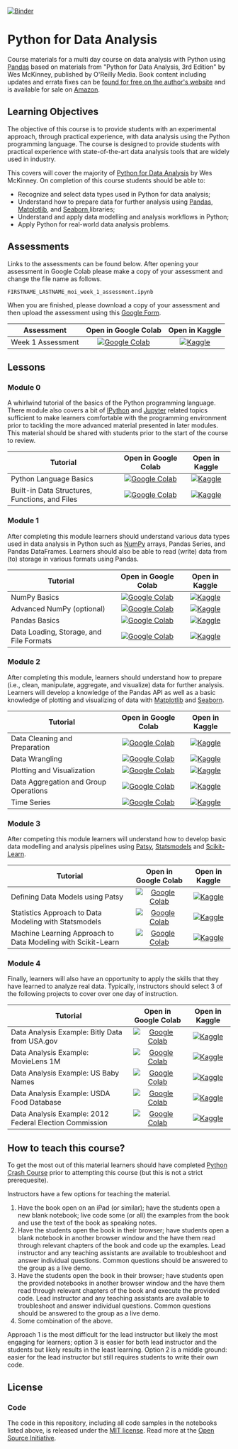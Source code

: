 [![Binder](https://mybinder.org/badge_logo.svg)](https://mybinder.org/v2/gh/KAUST-Academy/python-for-data-analysis/moi-bridging-program-cohort-2)

# Python for Data Analysis

Course materials for a multi day course on data analysis with Python using [Pandas](https://pandas.pydata.org/) based on materials  from "Python for Data Analysis, 3rd Edition" by Wes McKinney, published by O'Reilly Media. Book content including updates and errata fixes can be [found for free on the author's website][6] and is available for sale on [Amazon][1].

## Learning Objectives

The objective of this course is to provide students with an experimental approach, through practical experience, with data analysis using the Python programming language. The course is designed to provide students with practical experience with state-of-the-art data analysis tools that are widely used in industry. 
 
This covers will cover the majority of [Python for Data Analysis][6] by Wes McKinney. On completion of this course students should be able to: 

* Recognize and select data types used in Python for data analysis;
* Understand how to prepare data for further analysis using [Pandas](https://pandas.pydata.org), [Matplotlib](https://matplotlib.org), and [Seaborn ](https://seaborn.pydata.org) libraries;
* Understand and apply data modelling and analysis workflows in Python; 
* Apply Python for real-world data analysis problems. 

## Assessments

Links to the assessments can be found below. After opening your assessment in Google Colab please make a copy of your assessment and change the file name as follows. 

`FIRSTNAME_LASTNAME_moi_week_1_assessment.ipynb`

When you are finished, please download a copy of your assessment and then upload the assessment using this [Google Form](https://forms.gle/fWu92Vm2fDfWYq6P8).

| **Assessment** | **Open in Google Colab** | **Open in Kaggle** |
|----------------|:------------------------:|:------------------:|
| Week 1 Assessment | [![Google Colab](https://colab.research.google.com/assets/colab-badge.svg)](https://colab.research.google.com/github/KAUST-Academy/python-for-data-analysis/blob/moi-bridging-program-cohort-2/assessments/moi_week_1_assessment.ipynb) | [![Kaggle](https://kaggle.com/static/images/open-in-kaggle.svg)](https://kaggle.com/kernels/welcome?src=https://github.com/KAUST-Academy/python-for-data-analysis/blob/moi-bridging-program-cohort-2/assessments/moi_week_1_assessment.ipynb)

## Lessons

### Module 0

A whirlwind tutorial of the basics of the Python programming language. There module also covers a bit of [IPython](https://ipython.org/) and [Jupyter](https://jupyter.org/) related topics sufficient to make learners comfortable with the programming environment prior to tackling the more advanced material presented in later modules. This material should be shared with students prior to the start of the course to review.

| **Tutorial** | **Open in Google Colab** | **Open in Kaggle** |
|--------------|:------------------------:|:------------------:|
| Python Language Basics | [![Google Colab](https://colab.research.google.com/assets/colab-badge.svg)](https://colab.research.google.com/github/KAUST-Academy/python-for-data-analysis/blob/moi-bridging-program-cohort-2/module-0/ch02.ipynb) | [![Kaggle](https://kaggle.com/static/images/open-in-kaggle.svg)](https://kaggle.com/kernels/welcome?src=https://github.com/KAUST-Academy/python-for-data-analysis/blob/moi-bridging-program-cohort-2/module-0/ch02.ipynb) | 
| Built-in Data Structures, Functions, and Files | [![Google Colab](https://colab.research.google.com/assets/colab-badge.svg)](https://colab.research.google.com/github/KAUST-Academy/python-for-data-analysis/blob/moi-bridging-program-cohort-2/module-0/ch03.ipynb) | [![Kaggle](https://kaggle.com/static/images/open-in-kaggle.svg)](https://kaggle.com/kernels/welcome?src=https://github.com/KAUST-Academy/python-for-data-analysis/blob/moi-bridging-program-cohort-2/module-0/ch03.ipynb) | 

### Module 1

After completing this module learners should understand various data types used in data analysis in Python such as [NumPy](https://numpy.org/) arrays, Pandas Series, and Pandas DataFrames. Learners should also be able to read (write) data from (to) storage in various formats using Pandas.  

| **Tutorial** | **Open in Google Colab** | **Open in Kaggle** |
|--------------|:------------------------:|:------------------:|
| NumPy Basics | [![Google Colab](https://colab.research.google.com/assets/colab-badge.svg)](https://colab.research.google.com/github/KAUST-Academy/python-for-data-analysis/blob/moi-bridging-program-cohort-2/module-1/ch04.ipynb) | [![Kaggle](https://kaggle.com/static/images/open-in-kaggle.svg)](https://kaggle.com/kernels/welcome?src=https://github.com/KAUST-Academy/python-for-data-analysis/blob/moi-bridging-program-cohort-2/module-1/ch04.ipynb) | 
| Advanced NumPy (optional) | [![Google Colab](https://colab.research.google.com/assets/colab-badge.svg)](https://colab.research.google.com/github/KAUST-Academy/python-for-data-analysis/blob/moi-bridging-program-cohort-2/module-1/appb.ipynb) | [![Kaggle](https://kaggle.com/static/images/open-in-kaggle.svg)](https://kaggle.com/kernels/welcome?src=https://github.com/KAUST-Academy/python-for-data-analysis/blob/moi-bridging-program-cohort-2/module-1/appb.ipynb) | 
| Pandas Basics | [![Google Colab](https://colab.research.google.com/assets/colab-badge.svg)](https://colab.research.google.com/github/KAUST-Academy/python-for-data-analysis/blob/moi-bridging-program-cohort-2/module-1/ch05.ipynb) | [![Kaggle](https://kaggle.com/static/images/open-in-kaggle.svg)](https://kaggle.com/kernels/welcome?src=https://github.com/KAUST-Academy/python-for-data-analysis/blob/moi-bridging-program-cohort-2/module-1/ch05.ipynb) | 
| Data Loading, Storage, and File Formats | [![Google Colab](https://colab.research.google.com/assets/colab-badge.svg)](https://colab.research.google.com/github/KAUST-Academy/python-for-data-analysis/blob/moi-bridging-program-cohort-2/module-1/ch06.ipynb) | [![Kaggle](https://kaggle.com/static/images/open-in-kaggle.svg)](https://kaggle.com/kernels/welcome?src=https://github.com/KAUST-Academy/python-for-data-analysis/blob/moi-bridging-program-cohort-2/module-1/ch06.ipynb) | 

### Module 2

After completing this module, learners should understand how to prepare (i.e., clean, manipulate, aggregate, and visualize) data for further analysis. Learners will develop a knowledge of the Pandas API as well as a basic knowledge of plotting and visualizing of data with [Matplotlib](https://matplotlib.org/) and [Seaborn](https://seaborn.pydata.org/).


| **Tutorial** | **Open in Google Colab** | **Open in Kaggle** |
|--------------|:------------------------:|:------------------:|
| Data Cleaning and Preparation | [![Google Colab](https://colab.research.google.com/assets/colab-badge.svg)](https://colab.research.google.com/github/KAUST-Academy/python-for-data-analysis/blob/november-2022/module-2/ch07.ipynb) | [![Kaggle](https://kaggle.com/static/images/open-in-kaggle.svg)](https://kaggle.com/kernels/welcome?src=https://github.com/KAUST-Academy/python-for-data-analysis/blob/november-2022/module-2/ch07.ipynb) | 
| Data Wrangling | [![Google Colab](https://colab.research.google.com/assets/colab-badge.svg)](https://colab.research.google.com/github/KAUST-Academy/python-for-data-analysis/blob/november-2022/module-2/ch08.ipynb) | [![Kaggle](https://kaggle.com/static/images/open-in-kaggle.svg)](https://kaggle.com/kernels/welcome?src=https://github.com/KAUST-Academy/python-for-data-analysis/blob/november-2022/module-2/ch08.ipynb) | 
| Plotting and Visualization | [![Google Colab](https://colab.research.google.com/assets/colab-badge.svg)](https://colab.research.google.com/github/KAUST-Academy/python-for-data-analysis/blob/november-2022/module-2/ch09.ipynb) | [![Kaggle](https://kaggle.com/static/images/open-in-kaggle.svg)](https://kaggle.com/kernels/welcome?src=https://github.com/KAUST-Academy/python-for-data-analysis/blob/november-2022/module-2/ch09.ipynb) | 
| Data Aggregation and Group Operations | [![Google Colab](https://colab.research.google.com/assets/colab-badge.svg)](https://colab.research.google.com/github/KAUST-Academy/python-for-data-analysis/blob/november-2022/module-2/ch10.ipynb) | [![Kaggle](https://kaggle.com/static/images/open-in-kaggle.svg)](https://kaggle.com/kernels/welcome?src=https://github.com/KAUST-Academy/python-for-data-analysis/blob/november-2022/module-2/ch10.ipynb) | 
| Time Series | [![Google Colab](https://colab.research.google.com/assets/colab-badge.svg)](https://colab.research.google.com/github/KAUST-Academy/python-for-data-analysis/blob/november-2022/module-2/ch11.ipynb) | [![Kaggle](https://kaggle.com/static/images/open-in-kaggle.svg)](https://kaggle.com/kernels/welcome?src=https://github.com/KAUST-Academy/python-for-data-analysis/blob/november-2022/module-2/ch11.ipynb) | 

### Module 3

After competing this module learners will understand how to develop basic data modelling and analysis pipelines using [Patsy](https://patsy.readthedocs.io/en/latest/), [Statsmodels](https://www.statsmodels.org/stable/index.html) and [Scikit-Learn](https://scikit-learn.org/stable/).

| **Tutorial** | **Open in Google Colab** | **Open in Kaggle** |
|--------------|:------------------------:|:------------------:|
| Defining Data Models using Patsy | [![Google Colab](https://colab.research.google.com/assets/colab-badge.svg)](https://colab.research.google.com/github/KAUST-Academy/python-for-data-analysis/blob/november-2022/module-3/ch12.ipynb) | [![Kaggle](https://kaggle.com/static/images/open-in-kaggle.svg)](https://kaggle.com/kernels/welcome?src=https://github.com/KAUST-Academy/python-for-data-analysis/blob/november-2022/module-3/ch12.ipynb) | 
| Statistics Approach to Data Modeling with Statsmodels | [![Google Colab](https://colab.research.google.com/assets/colab-badge.svg)](https://colab.research.google.com/github/KAUST-Academy/python-for-data-analysis/blob/november-2022/module-3/ch12-2.ipynb) | [![Kaggle](https://kaggle.com/static/images/open-in-kaggle.svg)](https://kaggle.com/kernels/welcome?src=https://github.com/KAUST-Academy/python-for-data-analysis/blob/november-2022/module-3/ch12-2.ipynb) | 
| Machine Learning Approach to Data Modeling with Scikit-Learn| [![Google Colab](https://colab.research.google.com/assets/colab-badge.svg)](https://colab.research.google.com/github/KAUST-Academy/python-for-data-analysis/blob/november-2022/module-3/ch12-3.ipynb) | [![Kaggle](https://kaggle.com/static/images/open-in-kaggle.svg)](https://kaggle.com/kernels/welcome?src=https://github.com/KAUST-Academy/python-for-data-analysis/blob/november-2022/module-3/ch12-3.ipynb) | 

### Module 4

Finally, learners will also have an opportunity to apply the skills that they have learned to analyze real data. Typically, instructors should select 3 of the following projects to cover over one day of instruction.

| **Tutorial** | **Open in Google Colab** | **Open in Kaggle** |
|--------------|:------------------------:|:------------------:|
| Data Analysis Example: Bitly Data from USA.gov | [![Google Colab](https://colab.research.google.com/assets/colab-badge.svg)](https://colab.research.google.com/github/KAUST-Academy/python-for-data-analysis/blob/november-2022/module-4/ch13.ipynb) | [![Kaggle](https://kaggle.com/static/images/open-in-kaggle.svg)](https://kaggle.com/kernels/welcome?src=https://github.com/KAUST-Academy/python-for-data-analysis/blob/november-2022/module-4/ch13.ipynb) | 
| Data Analysis Example: MovieLens 1M | [![Google Colab](https://colab.research.google.com/assets/colab-badge.svg)](https://colab.research.google.com/github/KAUST-Academy/python-for-data-analysis/blob/main/module-4/ch13-2.ipynb) | [![Kaggle](https://kaggle.com/static/images/open-in-kaggle.svg)](https://kaggle.com/kernels/welcome?src=https://github.com/KAUST-Academy/python-for-data-analysis/blob/main/module-4/ch13-2.ipynb) | 
| Data Analysis Example: US Baby Names | [![Google Colab](https://colab.research.google.com/assets/colab-badge.svg)](https://colab.research.google.com/github/KAUST-Academy/python-for-data-analysis/blob/november-2022/module-4/ch13-3.ipynb) | [![Kaggle](https://kaggle.com/static/images/open-in-kaggle.svg)](https://kaggle.com/kernels/welcome?src=https://github.com/KAUST-Academy/python-for-data-analysis/blob/november-2022/module-4/ch13-3.ipynb) | 
| Data Analysis Example: USDA Food Database | [![Google Colab](https://colab.research.google.com/assets/colab-badge.svg)](https://colab.research.google.com/github/KAUST-Academy/python-for-data-analysis/blob/november-2022/module-4/ch13-4.ipynb) | [![Kaggle](https://kaggle.com/static/images/open-in-kaggle.svg)](https://kaggle.com/kernels/welcome?src=https://github.com/KAUST-Academy/python-for-data-analysis/blob/november-2022/module-4/ch13-4.ipynb) | 
| Data Analysis Example: 2012 Federal Election Commission | [![Google Colab](https://colab.research.google.com/assets/colab-badge.svg)](https://colab.research.google.com/github/KAUST-Academy/python-for-data-analysis/blob/november-2022/module-4/ch13-5.ipynb) | [![Kaggle](https://kaggle.com/static/images/open-in-kaggle.svg)](https://kaggle.com/kernels/welcome?src=https://github.com/KAUST-Academy/python-for-data-analysis/blob/november-2022/module-4/ch13-5.ipynb) | 

## How to teach this course?

To get the most out of this material learners should have completed [Python Crash Course](https://github.com/KAUST-Academy/python-crash-course) prior to attempting this course (but this is not a strict prerequesite). 

Instructors have a few options for teaching the material. 

1. Have the book open on an iPad (or similar); have the students open a new blank notebook; live code some (or all) the examples from the book and use the text of the book as speaking notes.
2. Have the students open the book in their browser; have students open a blank notebook in another browser window and the have them read through relevant chapters of the book and code up the examples. Lead instructor and any teaching assistants are available to troubleshoot and answer individual questions. Common questions should be answered to the group as a live demo.
3. Have the students open the book in their browser; have students open the provided notebooks in another browser window and the have them read through relevant chapters of the book and execute the provided code. Lead instructor and any teaching assistants are available to troubleshoot and answer individual questions. Common questions should be answered to the group as a live demo.
4. Some combination of the above.

Approach 1 is the most difficult for the lead instructor but likely the most engaging for learners; option 3 is easier for both lead instructor and the students but likely results in the least learning. Option 2 is a middle ground: easier for the lead instructor but still requires students to write their own code. 

## License

### Code

The code in this repository, including all code samples in the notebooks listed
above, is released under the [MIT license](LICENSE-CODE). Read more at the
[Open Source Initiative](https://opensource.org/licenses/MIT).

[1]: https://amzn.to/3DyLaJc
[6]: https://wesmckinney.com/book/
